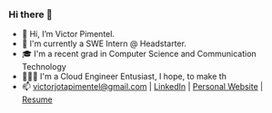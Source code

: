 ### Hi there 👋

- 👋 Hi, I’m Victor Pimentel.
- 💼 I'm currently a SWE Intern @ Headstarter. 
- 🎓 I'm a recent grad in Computer Science and Communication Technology
- 🙋🏽‍♂️ I'm a Cloud Engineer Entusiast, I hope, to make th
- 📫 victorjotapimentel@gmail.com | [LinkedIn](https://www.linkedin.com/in/victor-josue-pimentel-3a5b6a199/) | [Personal Website](victorjota.com) | [Resume](https://github.com/VictorJPimentel/resume/blob/main/Victor%20Pimentel%20Resume%202022.pdf)

<!--
**VictorJPimentel/victorjpimentel** is a ✨ _special_ ✨ repository because its `README.md` (this file) appears on your GitHub profile.

Here are some ideas to get you started:

- 🔭 I’m currently working on ...
- 🌱 I’m currently learning ...
- 👯 I’m looking to collaborate on ...
- 🤔 I’m looking for help with ...
- 💬 Ask me about ...
- 📫 How to reach me: ...
- 😄 Pronouns: ...
- ⚡ Fun fact: ...
-->
